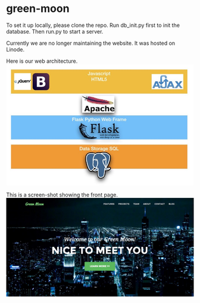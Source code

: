 # green-moon
To set it up locally, please clone the repo. Run db_init.py first to init the database. Then run.py to start a server.

Currently we are no longer maintaining the website. It was hosted on Linode.

Here is our web architecture.
![alt text](./img/architecture.jpeg)


This is a screen-shot showing the front page.
![alt text](./img/GreenMoon.jpg)